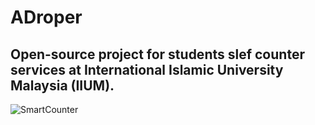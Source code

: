 # ADroper
## Open-source project for students slef counter services at International Islamic University Malaysia (IIUM).

![SmartCounter](https://raw.githubusercontent.com/binary-torch/SmartCounter/master/public/images/smartcounter.png)
